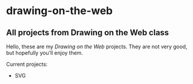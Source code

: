 drawing-on-the-web
==================

## All projects from Drawing on the Web class

Hello, these are my *Drawing on the Web* projects. They are not very good, but hopefully you'll enjoy them.

Current projects:
- SVG